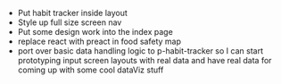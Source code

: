 - Put habit tracker inside layout
- Style up full size screen nav
- Put some design work into the index page
- replace react with preact in food safety map
- port over basic data handling logic to p-habit-tracker so I can start prototyping input screen layouts with real data and have real data for coming up with some cool dataViz stuff